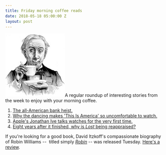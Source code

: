 ```yaml
---
title: Friday morning coffee reads
date: 2018-05-18 05:00:00 Z
layout: post
---
```


![](/assets/images/3b50391u-Edit-800-189x200.jpg)A regular roundup of interesting stories from the week to enjoy with your morning coffee.

1. [The all-American bank heist.](http://www.davidkushner.com/article/the-all-american-bank-heist/)
2. [Why the dancing makes 'This Is America' so uncomfortable to watch.](https://www.theatlantic.com/entertainment/archive/2018/05/this-is-america-childish-gambino-donald-glover-kinesthetic-empathy-dance/559928/)
3. [Apple's Jonathan Ive talks watches for the very first time.](https://www.hodinkee.com/magazine/jony-ive-apple)
4. [Eight years after it finished, why is _Lost_ being reappraised?](https://www.theguardian.com/tv-and-radio/2018/may/11/eight-years-after-it-finished-why-is-lost-being-reappraised)

If you're looking for a good book, David Itzkoff's compassionate biography of Robin Williams --  titled simply [_Robin_](https://amzn.to/2Io5Av1) -- was released Tuesday. [Here's a review](https://kenbooth.net/review-robin/).
